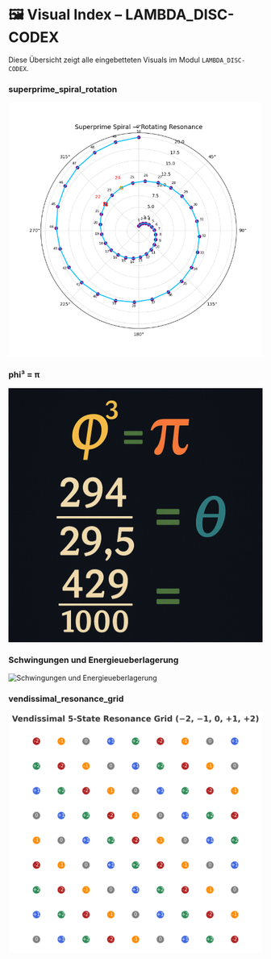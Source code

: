 # 🖼 Visual Index – LAMBDA_DISC-CODEX

Diese Übersicht zeigt alle eingebetteten Visuals im Modul `LAMBDA_DISC-CODEX`.

### superprime_spiral_rotation

![superprime_spiral_rotation](visuals/superprime_spiral_rotation.gif)

### phi³ = π

![phi^3=pi](visuals/phi^3=pi.png)

### Schwingungen und Energieueberlagerung

![Schwingungen und Energieueberlagerung](visuals/Schwingungen%20und%20Energieueberlagerung.png)

### vendissimal_resonance_grid

![vendissimal_resonance_grid](visuals/vendissimal_resonance_grid.png)
